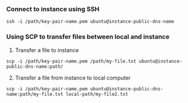 
### Connect to instance using SSH
```shell
ssh -i /path/key-pair-name.pem ubuntu@instance-public-dns-name
```

### Using SCP to transfer files between local and instance
1. Transfer a file to instance
```shell
scp -i /path/key-pair-name.pem /path/my-file.txt ubuntu@instance-public-dns-name:path/
```
2. Transfer a file from instance to local computer
```shell
scp -i /path/key-pair-name.pem ubuntu@instance-public-dns-name:path/my-file.txt local-path/my-file2.txt
```
